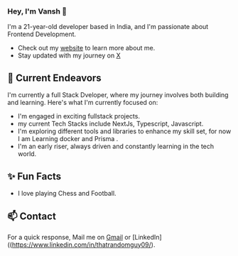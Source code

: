 ### Hey, I'm Vansh 👋 

I'm a 21-year-old developer based in India, and I'm passionate about Frontend Development. 

- Check out my [website](https://vanshvasishtha.vercel.app/) to learn more about me.
- Stay updated with my journey on [X](https://twitter.com/ThatRandomGuy09) 

## 🔭 Current Endeavors 

I'm currently a full Stack Dveloper, where my journey involves both building and learning. Here's what I'm currently focused on:

- I'm engaged in exciting fullstack projects.
- my current Tech Stacks include NextJs, Typescript, Javascript.
- I'm exploring different tools and libraries to enhance my skill set, for now I am Learning docker and Prisma .
- I'm an early riser, always driven and constantly learning in the tech world.

## ✨ Fun Facts 

- I love playing Chess and Football.

## 📫 Contact

 For a quick response, Mail me on [Gmail](vanshhcodes@gmail.com) or [LinkedIn]((https://www.linkedin.com/in/thatrandomguy09/). 
 

